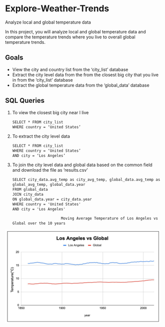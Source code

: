 # Explore-Weather-Trends
Analyze local and global temperature data

In this project, you will analyze local and global temperature data and compare the temperature trends where you live to overall global temperature trends.

## Goals
* View the city and country list from the ‘city_list’ database
* Extract the city level data from the from the closest big city that you live in from the ‘city_list’ database
* Extract the global temperature data from the ‘global_data’ database

## SQL Queries
1.  To view the closest big city near I live
	```
	SELECT * FROM city_list 
  	WHERE country = ‘United States’
	```
2. To extract the city level data
	```
	SELECT * FROM city_list
	WHERE country = ‘United States’
	AND city = ‘Los Angeles’
	```
3. To join the city level data and global data based on the common field and download the file as ‘results.csv’
	```
	SELECT city_data.avg_temp as city_avg_temp, global_data.avg_temp as global_avg_temp, global_data.year
  	FROM global_data
  	JOIN city_data
  	ON global_data.year = city_data.year
  	WHERE country = 'United States'
  	AND city = 'Los Angeles'
	```
                             Moving Average Temperature of Los Angeles vs Global over the 10 years
![](Los_Angeles_vs_Global_Temperature.png)

